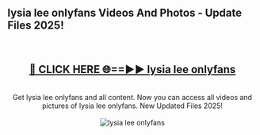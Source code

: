 <h2>lysia lee onlyfans Videos And Photos - Update Files 2025!</h2>
<br>
<div align="center">
<h2><a href="https://linkcuts.com/hfmhzwbr" rel="nofollow">🔴 CLICK HERE 🌐==►► lysia lee onlyfans</a></h2>
<br>
Get lysia lee onlyfans and all content. Now you can access all videos and pictures of lysia lee onlyfans. New Updated Files 2025!
<br>
<br>
<a href="https://linkcuts.com/hfmhzwbr" rel="nofollow" data-target="animated-image.originalLink"><img src="https://i.ibb.co.com/WyWwxjT/player-gif2.gif" alt="lysia lee onlyfans" style="max-width: 100%; display: inline-block;" data-target="animated-image.originalImage"></a>
</div>
<br>